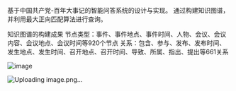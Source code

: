 基于中国共产党-百年大事记的智能问答系统的设计与实现。
通过构建知识图谱，并利用最大正向匹配算法进行查询。

知识图谱的构建成果
节点类型：事件、事件地点、事件时间、人物、会议、会议内容、会议地点、会议时间等920个节点
关系：包含、参与、发布、发布时间、发生地点、发生时间、召开地点、召开时间、导致、所属、指出、提出等661关系

![image](https://github.com/user-attachments/assets/4b0657ce-269a-480b-932a-b6797dfa3bbd)

![Uploading image.png…]()

